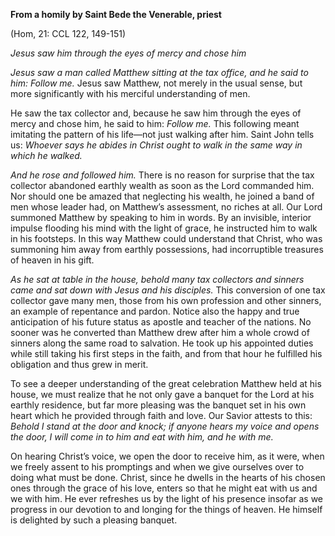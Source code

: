 

**From a homily by Saint Bede the Venerable, priest**

(Hom, 21: CCL 122, 149-151)

_Jesus saw him through the eyes of mercy and chose him_

_Jesus saw a man called Matthew sitting at the tax office, and he said to him: Follow me._ Jesus saw Matthew, not merely in the usual sense, but more significantly with his merciful understanding of men.

He saw the tax collector and, because he saw him through the eyes of mercy and chose him, he said to him: _Follow me._ This following meant imitating the pattern of his life—not just walking after him. Saint John tells us: _Whoever says he abides in Christ ought to walk in the same way in which he walked._

_And he rose and followed him._ There is no reason for surprise that the tax collector abandoned earthly wealth as soon as the Lord commanded him. Nor should one be amazed that neglecting his wealth, he joined a band of men whose leader had, on Matthew’s assessment, no riches at all. Our Lord summoned Matthew by speaking to him in words. By an invisible, interior impulse flooding his mind with the light of grace, he instructed him to walk in his footsteps. In this way Matthew could understand that Christ, who was summoning him away from earthly possessions, had incorruptible treasures of heaven in his gift.

_As he sat at table in the house, behold many tax collectors and sinners came and sat down with Jesus and his disciples._ This conversion of one tax collector gave many men, those from his own profession and other sinners, an example of repentance and pardon. Notice also the happy and true anticipation of his future status as apostle and teacher of the nations. No sooner was he converted than Matthew drew after him a whole crowd of sinners along the same road to salvation. He took up his appointed duties while still taking his first steps in the faith, and from that hour he fulfilled his obligation and thus grew in merit.

To see a deeper understanding of the great celebration Matthew held at his house, we must realize that he not only gave a banquet for the Lord at his earthly residence, but far more pleasing was the banquet set in his own heart which he provided through faith and love. Our Savior attests to this: _Behold I stand at the door and knock; if anyone hears my voice and opens the door, I will come in to him and eat with him, and he with me._

On hearing Christ’s voice, we open the door to receive him, as it were, when we freely assent to his promptings and when we give ourselves over to doing what must be done. Christ, since he dwells in the hearts of his chosen ones through the grace of his love, enters so that he might eat with us and we with him. He ever refreshes us by the light of his presence insofar as we progress in our devotion to and longing for the things of heaven. He himself is delighted by such a pleasing banquet.

